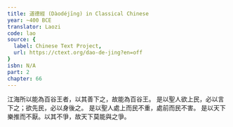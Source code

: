 ```yaml
---
title: 道德經 (Dàodéjīng) in Classical Chinese
year: ~400 BCE
translator: Laozi
code: lao
source: {
  label: Chinese Text Project,
  url: https://ctext.org/dao-de-jing?en=off
}
isbn: N/A
part: 2
chapter: 66
---
```

江海所以能為百谷王者，以其善下之，故能為百谷王。
是以聖人欲上民，必以言下之；欲先民，必以身後之。
是以聖人處上而民不重，處前而民不害。
是以天下樂推而不厭。以其不爭，故天下莫能與之爭。
